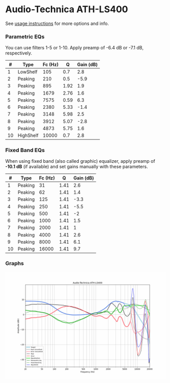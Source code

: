 # Audio-Technica ATH-LS400
See [usage instructions](https://github.com/jaakkopasanen/AutoEq#usage) for more options and info.

### Parametric EQs
You can use filters 1-5 or 1-10. Apply preamp of -6.4 dB or -7.1 dB, respectively.

|   # | Type      |   Fc (Hz) |    Q |   Gain (dB) |
|-----|-----------|-----------|------|-------------|
|   1 | LowShelf  |       105 | 0.7  |         2.8 |
|   2 | Peaking   |       210 | 0.5  |        -5.9 |
|   3 | Peaking   |       895 | 1.92 |         1.9 |
|   4 | Peaking   |      1679 | 2.76 |         1.6 |
|   5 | Peaking   |      7575 | 0.59 |         6.3 |
|   6 | Peaking   |      2380 | 5.33 |        -1.4 |
|   7 | Peaking   |      3148 | 5.98 |         2.5 |
|   8 | Peaking   |      3912 | 5.07 |        -2.8 |
|   9 | Peaking   |      4873 | 5.75 |         1.6 |
|  10 | HighShelf |     10000 | 0.7  |         2.8 |

### Fixed Band EQs
When using fixed band (also called graphic) equalizer, apply preamp of **-10.1 dB** (if available) and set gains manually with these parameters.

|   # | Type    |   Fc (Hz) |    Q |   Gain (dB) |
|-----|---------|-----------|------|-------------|
|   1 | Peaking |        31 | 1.41 |         2.6 |
|   2 | Peaking |        62 | 1.41 |         1.4 |
|   3 | Peaking |       125 | 1.41 |        -3.3 |
|   4 | Peaking |       250 | 1.41 |        -5.5 |
|   5 | Peaking |       500 | 1.41 |        -2   |
|   6 | Peaking |      1000 | 1.41 |         1.5 |
|   7 | Peaking |      2000 | 1.41 |         1   |
|   8 | Peaking |      4000 | 1.41 |         2.6 |
|   9 | Peaking |      8000 | 1.41 |         6.1 |
|  10 | Peaking |     16000 | 1.41 |         9.7 |

### Graphs
![](./Audio-Technica%20ATH-LS400.png)
